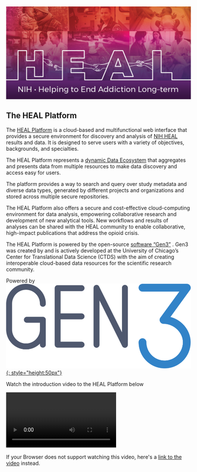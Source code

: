 <!-- ---
hide:
  - navigation
  - toc
--- -->

<!-- <style>
  .md-typeset h1,
  .md-content__button {
    display: none;
  }
</style> -->

[![](img/NIH_HEAL_header.jpg)](https://healdata.org/)

## The HEAL Platform

The [HEAL Platform](https://healdata.org/) is a cloud-based and multifunctional web interface that provides a secure environment for discovery and analysis of [NIH HEAL](https://heal.nih.gov/) results and data. It is designed to serve users with a variety of objectives, backgrounds, and specialties.

The HEAL Platform represents a [dynamic Data Ecosystem](https://heal.nih.gov/about/heal-data-ecosystem) that aggregates and presents data from multiple resources to make data discovery and access easy for users.

The platform provides a way to search and query over study metadata and diverse data types, generated by different projects and organizations and stored across multiple secure repositories.

The HEAL Platform also offers a secure and cost-effective cloud-computing environment for data analysis, empowering collaborative research and development of new analytical tools. New workflows and results of analyses can be shared with the HEAL community to enable collaborative, high-impact publications that address the opioid crisis.

The HEAL Platform is powered by the open-source [software “Gen3”](https://ctds.uchicago.edu/gen3) . Gen3 was created by and is actively developed at the University of Chicago’s Center for Translational Data Science (CTDS) with the aim of creating interoperable cloud-based data resources for the scientific research community.

Powered by  
[![Gen3_logo](img/gen3.png){: style="height:50px"}](https://ctds.uchicago.edu/gen3)

Watch the introduction video to the HEAL Platform below

![type:video](videos/HEAL_UI_Demo_July_2021.mp4)
  
If your Browser does not support watching this video, here's a [link to the video](videos/HEAL_UI_Demo_July_2021.mp4) instead.

